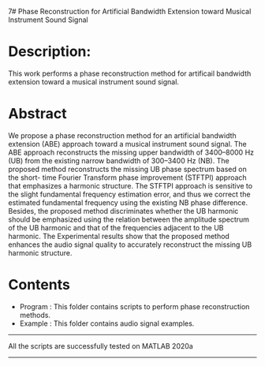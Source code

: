 7# Phase Reconstruction for Artificial Bandwidth Extension toward Musical Instrument Sound Signal

# Description:
This work performs a phase reconstruction method for artificail bandwidth extension toward a musical instrument sound signal.

# Abstract
We propose a phase reconstruction method for an artificial bandwidth extension (ABE) approach toward a musical instrument sound signal. The ABE approach reconstructs the missing upper bandwidth of 3400–8000 Hz (UB) from the existing narrow bandwidth of 300–3400 Hz (NB). The proposed method reconstructs the missing UB phase spectrum based on the short- time Fourier Transform phase improvement (STFTPI) approach that emphasizes a harmonic structure. The STFTPI approach is sensitive to the slight fundamental frequency estimation error, and thus we correct the estimated fundamental frequency using the existing NB phase difference. Besides, the proposed method discriminates whether the UB harmonic should be emphasized using the relation between the amplitude spectrum of the UB harmonic and that of the frequencies adjacent to the UB harmonic. The Experimental results show that the proposed method enhances the audio signal quality to accurately reconstruct the missing UB harmonic structure.

# Contents
- Program : This folder contains scripts to perform phase reconstruction methods.
- Example : This folder contains audio signal examples.


____________________________________________________________________________
All the scripts are successfully tested on MATLAB 2020a
____________________________________________________________________________
